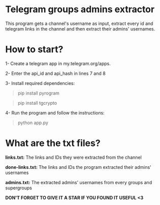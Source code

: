 # Telegram groups admins extractor
This program gets a channel's username as input, extract every id and telegram links in the channel and then extract their admins' usernames.

# How to start?
1- Create a telegram app in my.telegram.org/apps.

2- Enter the api_id and api_hash in lines 7 and 8

3- Install required dependencies:
> pip install pyrogram

> pip install tgcrypto

4- Run the program and follow the instructions:
> python app.py

# What are the txt files?
**links.txt:**  The links and IDs they were extracted from the channel

**done-links.txt:** The links and IDs the program extracted their admins' usernames

**admins.txt:** The extracted admins' usernames from every groups and supergroups


**DON'T FORGET TO GIVE IT A STAR IF YOU FOUND IT USEFUL <3**
